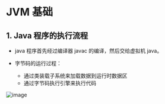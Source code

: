 # JVM 基础

## 1. Java 程序的执行流程

- java 程序首先经过编译器 javac 的编译，然后交给虚拟机 java。

- 字节码的运行过程：
  - 通过类装载子系统来加载数据到运行时数据区
  - 通过字节码执行引擎来执行代码

![image](https://note.youdao.com/yws/public/resource/bfce0e3d92cf4516094fe684a07f9b39/xmlnote/2C0FE3ED9578470CA9B239DB2558AA9A/8832)
